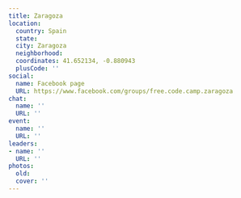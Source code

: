 ```yaml
---
title: Zaragoza
location:
  country: Spain
  state: 
  city: Zaragoza
  neighborhood: 
  coordinates: 41.652134, -0.880943
  plusCode: ''
social:
  name: Facebook page
  URL: https://www.facebook.com/groups/free.code.camp.zaragoza
chat:
  name: ''
  URL: ''
event:
  name: ''
  URL: ''
leaders:
- name: ''
  URL: ''
photos:
  old: 
  cover: ''
---
```

